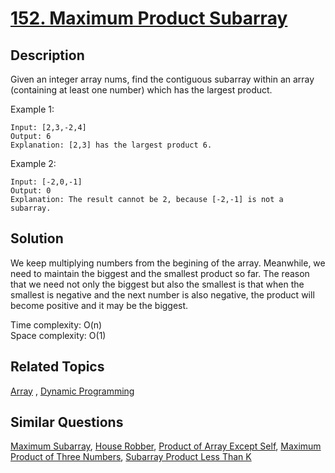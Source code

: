 # [152. Maximum Product Subarray](https://leetcode.com/problems/maximum-product-subarray)

## Description

Given an integer array nums, find the contiguous subarray within an array (containing at least one number) which has the largest product.

Example 1:

```
Input: [2,3,-2,4]
Output: 6
Explanation: [2,3] has the largest product 6.
```

Example 2:

```
Input: [-2,0,-1]
Output: 0
Explanation: The result cannot be 2, because [-2,-1] is not a subarray.
```

## Solution

We keep multiplying numbers from the begining of the array. Meanwhile, we need to maintain the biggest and the smallest product so far. The reason that we need not only the biggest but also the smallest is that when the smallest is negative and the next number is also negative, the product will become positive and it may be the biggest.

Time complexity: O(n)<br>Space complexity: O(1)

## Related Topics

[Array](https://leetcode.com/tag/array/) , [Dynamic Programming](https://leetcode.com/tag/dynamic-programming/) 

## Similar Questions

[Maximum Subarray](https://leetcode.com/problems/maximum-subarray/), [House Robber](https://leetcode.com/problems/house-robber/), [Product of Array Except Self](https://leetcode.com/problems/product-of-array-except-self/), [Maximum Product of Three Numbers](https://leetcode.com/problems/maximum-product-of-three-numbers/), [Subarray Product Less Than K](https://leetcode.com/problems/subarray-product-less-than-k/)
